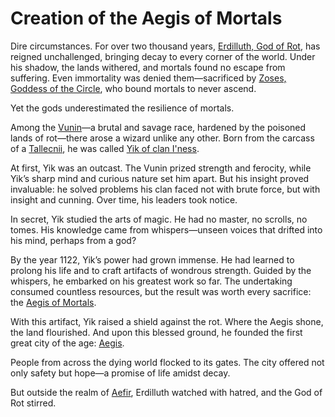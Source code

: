 # Creation of the Aegis of Mortals

Dire circumstances. For over two thousand years, [Erdilluth, God of Rot](../../Gods/Fallen%20Gods/Erdilluth,%20God%20of%20Rot.md), has reigned unchallenged, bringing decay to every corner of the world. Under his shadow, the lands withered, and mortals found no escape from suffering. Even immortality was denied them—sacrificed by [Zoses, Goddess of the Circle](../../Gods/Fallen%20Gods/Zoses,%20Goddess%20of%20the%20Circle.md), who bound mortals to never ascend.

Yet the gods underestimated the resilience of mortals.

Among the [Vunin](../../Playable%20Races/Vunin.md)—a brutal and savage race, hardened by the poisoned lands of rot—there arose a wizard unlike any other. Born from the carcass of a [Tallecnii](../../Monsters/Tallecnii.md), he was called [Yik of clan I'ness](../../Characters%20of%20Interest/Yik%20of%20clan%20I'ness.md).

At first, Yik was an outcast. The Vunin prized strength and ferocity, while Yik’s sharp mind and curious nature set him apart. But his insight proved invaluable: he solved problems his clan faced not with brute force, but with insight and cunning. Over time, his leaders took notice.

In secret, Yik studied the arts of magic. He had no master, no scrolls, no tomes. His knowledge came from whispers—unseen voices that drifted into his mind, perhaps from a god?

By the year 1122, Yik’s power had grown immense. He had learned to prolong his life and to craft artifacts of wondrous strength. Guided by the whispers, he embarked on his greatest work so far. The undertaking consumed countless resources, but the result was worth every sacrifice: the [Aegis of Mortals](../../Concepts/Aegis%20of%20Mortals.md).

With this artifact, Yik raised a shield against the rot. Where the Aegis shone, the land flourished. And upon this blessed ground, he founded the first great city of the age: [Aegis](../../Places%20of%20Interest/Aegis.md).

People from across the dying world flocked to its gates. The city offered not only safety but hope—a promise of life amidst decay.

But outside the realm of [Aefir](../../Realms/Aefir.md), Erdilluth watched with hatred, and the God of Rot stirred.
